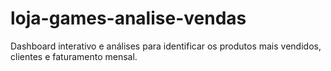 # loja-games-analise-vendas
Dashboard interativo e análises para identificar os produtos mais vendidos, clientes e faturamento mensal.
